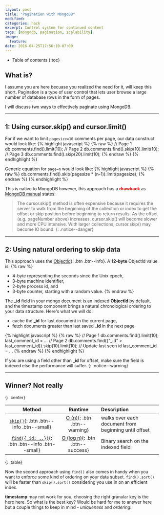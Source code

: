 ```yaml
---
layout: post
title: "Pagination with MongoDB"
modified:
categories: hack
excerpt: Control system for continued content
tags: [mongodb, pagination, scalability]
image:
  feature:
date: 2016-04-25T17:56:10-07:00
---
```


* Table of contents
{:toc}

## What is?
I assume you are here becuase you realized the need for it, will keep this short. Pagination is a type of user control that lets user browse a large number of database rows in the form of pages.

I will discuss two ways to effectively paginate using MongoDB.

---

## 1: Using cursor.skip() and cursor.limit()
For if we want to limit `pagesize=10` comments per page, our data construct would look like:
{% highlight javascript %}
{% raw %}
// Page 1
db.comments.find().limit(10);
// Page 2
db.comments.find().skip(10).limit(10);
// Page 3
db.comments.find().skip(20).limit(10);
{% endraw %}
{% endhighlight %}

Generic equation for `page=n` would look like:
{% highlight javascript %}
{% raw %}
db.comments.find().skip(pagesize * (n-1)).limit(pagesize);
{% endraw %}
{% endhighlight %}

This is native to MongoDB however, this approach has a __<font color="red">drawback</font>__ as [MongoDB manual](https://docs.mongodb.org/manual/reference/method/cursor.skip/) states:

> The cursor.skip() method is often expensive because it requires the server to walk from the beginning of the collection or index to get the offset or skip position before beginning to return results. As the offset (e.g. pageNumber above) increases, cursor.skip() will become slower and more CPU intensive. With larger collections, cursor.skip() may become IO bound.
{: .notice--danger}

---

## 2: Using natural ordering to skip data
This approach uses the [ObjectId](https://docs.mongodb.org/manual/reference/method/ObjectId/){: .btn .btn--info}. A __12-byte__ ObjectId value is:
{% raw %}
- 4-byte representing the seconds since the Unix epoch,
- 3-byte machine identifier,
- 2-byte process id, and
- 3-byte counter, starting with a random value.
{% endraw %}

The **_id** field in your mongo document is an indexed __ObjectId__ by default, and the timestamp component brings a natural chronological ordering to your data structure. Here's what we will do:
- cache the **_id** for last document in the current page,
- fetch documents greater than last saved **_id** in the next page

{% highlight javascript %}
{% raw %}
// Page 1
db.comments.find().limit(10);
last_comment_id = ...
// Page 2
db.comments.find({"_id" > last_comment_id}).skip(10).limit(10);
// Update last seen id
last_comment_id = ...
{% endraw %}
{% endhighlight %}

If you are using a field other than **_id** for offset, make sure the field is indexed else the performance will suffer.
{: .notice--warning}

---

## Winner? Not really
{: .center}

| Method                                                | Runtime                              | Description                                          |
|:-----------------------------------------------------:|:------------------------------------:|:-----------------------------------------------------|
| [`skip()`](#){: .btn .btn--info .btn--small}          | [O (n)](#){: .btn .btn--warning}     | walks over each document from beginning until offset |
| [`find({_id: ..})`](#){: .btn .btn--info .btn--small} | [O (log n)](#){: .btn .btn--success} | Binary search on the indexed field                   |
{: .table}

Now the second approach using `find()` also comes in handy when you want to enforce some kind of ordering on your data subset. `find().sort()` will be faster than `skip().sort()` considering you use in on an efficient index.

**timestamp** may not work for you, choosing the right granular key is the hero here. So what is the best key? Would be hard for me to answer here but a couple things to keep in mind - _uniqueness_ and _ordering_.
